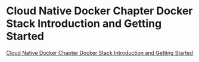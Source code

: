 # Cloud Native Docker Chapter Docker Stack Introduction and Getting Started
[Cloud Native Docker Chapter Docker Stack Introduction and Getting Started](https://aiwithcloud.com/2022/09/19/cloud_native_docker_chapter_docker_stack_introduction_and_getting_started/)